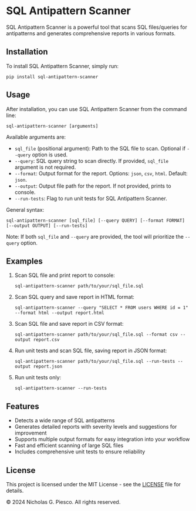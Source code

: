 # SQL Antipattern Scanner

SQL Antipattern Scanner is a powerful tool that scans SQL files/queries for antipatterns and generates comprehensive reports in various formats.

## Installation

To install SQL Antipattern Scanner, simply run:

```
pip install sql-antipattern-scanner
```

## Usage

After installation, you can use SQL Antipattern Scanner from the command line:

```
sql-antipattern-scanner [arguments]
```

Available arguments are:

- `sql_file` (positional argument): Path to the SQL file to scan. Optional if `--query` option is used.
- `--query`: SQL query string to scan directly. If provided, `sql_file` argument is not required.
- `--format`: Output format for the report. Options: `json`, `csv`, `html`. Default: `json`.
- `--output`: Output file path for the report. If not provided, prints to console.
- `--run-tests`: Flag to run unit tests for SQL Antipattern Scanner.

General syntax:

```
sql-antipattern-scanner [sql_file] [--query QUERY] [--format FORMAT] [--output OUTPUT] [--run-tests]
```

Note: If both `sql_file` and `--query` are provided, the tool will prioritize the `--query` option.

## Examples

1. Scan SQL file and print report to console:
   ```
   sql-antipattern-scanner path/to/your/sql_file.sql
   ```

2. Scan SQL query and save report in HTML format:
   ```
   sql-antipattern-scanner --query "SELECT * FROM users WHERE id = 1" --format html --output report.html
   ```

3. Scan SQL file and save report in CSV format:
   ```
   sql-antipattern-scanner path/to/your/sql_file.sql --format csv --output report.csv
   ```

4. Run unit tests and scan SQL file, saving report in JSON format:
   ```
   sql-antipattern-scanner path/to/your/sql_file.sql --run-tests --output report.json
   ```

5. Run unit tests only:
   ```
   sql-antipattern-scanner --run-tests
   ```

## Features

- Detects a wide range of SQL antipatterns
- Generates detailed reports with severity levels and suggestions for improvement
- Supports multiple output formats for easy integration into your workflow
- Fast and efficient scanning of large SQL files
- Includes comprehensive unit tests to ensure reliability

## License

This project is licensed under the MIT License - see the [LICENSE](LICENSE) file for details.

© 2024 Nicholas G. Piesco. All rights reserved.